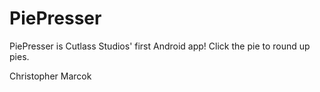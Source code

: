 # PiePresser
PiePresser is Cutlass Studios' first Android app! Click the pie to round up pies.

Christopher Marcok
